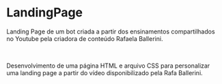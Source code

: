 # LandingPage
Landing Page de um bot criada a partir dos ensinamentos compartilhados no Youtube pela criadora de conteúdo Rafaela Ballerini.

##
<br />
Desenvolvimento de uma página HTML e arquivo CSS para personalizar uma landing page a partir do vídeo disponibilizado pela Rafa Ballerini.
